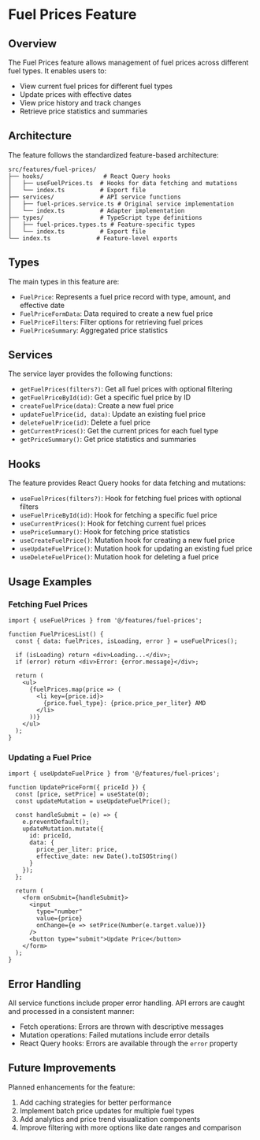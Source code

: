 # Fuel Prices Feature

## Overview

The Fuel Prices feature allows management of fuel prices across different fuel types. It enables users to:

- View current fuel prices for different fuel types
- Update prices with effective dates
- View price history and track changes
- Retrieve price statistics and summaries

## Architecture

The feature follows the standardized feature-based architecture:

```
src/features/fuel-prices/
├── hooks/                 # React Query hooks
│   ├── useFuelPrices.ts  # Hooks for data fetching and mutations
│   └── index.ts          # Export file
├── services/             # API service functions
│   ├── fuel-prices.service.ts # Original service implementation 
│   └── index.ts          # Adapter implementation
├── types/                # TypeScript type definitions
│   ├── fuel-prices.types.ts # Feature-specific types
│   └── index.ts          # Export file
└── index.ts             # Feature-level exports
```

## Types

The main types in this feature are:

- `FuelPrice`: Represents a fuel price record with type, amount, and effective date
- `FuelPriceFormData`: Data required to create a new fuel price
- `FuelPriceFilters`: Filter options for retrieving fuel prices
- `FuelPriceSummary`: Aggregated price statistics

## Services

The service layer provides the following functions:

- `getFuelPrices(filters?)`: Get all fuel prices with optional filtering
- `getFuelPriceById(id)`: Get a specific fuel price by ID
- `createFuelPrice(data)`: Create a new fuel price
- `updateFuelPrice(id, data)`: Update an existing fuel price
- `deleteFuelPrice(id)`: Delete a fuel price
- `getCurrentPrices()`: Get the current prices for each fuel type
- `getPriceSummary()`: Get price statistics and summaries

## Hooks

The feature provides React Query hooks for data fetching and mutations:

- `useFuelPrices(filters?)`: Hook for fetching fuel prices with optional filters
- `useFuelPriceById(id)`: Hook for fetching a specific fuel price
- `useCurrentPrices()`: Hook for fetching current fuel prices
- `usePriceSummary()`: Hook for fetching price statistics
- `useCreateFuelPrice()`: Mutation hook for creating a new fuel price
- `useUpdateFuelPrice()`: Mutation hook for updating an existing fuel price
- `useDeleteFuelPrice()`: Mutation hook for deleting a fuel price

## Usage Examples

### Fetching Fuel Prices

```tsx
import { useFuelPrices } from '@/features/fuel-prices';

function FuelPricesList() {
  const { data: fuelPrices, isLoading, error } = useFuelPrices();
  
  if (isLoading) return <div>Loading...</div>;
  if (error) return <div>Error: {error.message}</div>;
  
  return (
    <ul>
      {fuelPrices.map(price => (
        <li key={price.id}>
          {price.fuel_type}: {price.price_per_liter} AMD
        </li>
      ))}
    </ul>
  );
}
```

### Updating a Fuel Price

```tsx
import { useUpdateFuelPrice } from '@/features/fuel-prices';

function UpdatePriceForm({ priceId }) {
  const [price, setPrice] = useState(0);
  const updateMutation = useUpdateFuelPrice();
  
  const handleSubmit = (e) => {
    e.preventDefault();
    updateMutation.mutate({
      id: priceId,
      data: {
        price_per_liter: price,
        effective_date: new Date().toISOString()
      }
    });
  };
  
  return (
    <form onSubmit={handleSubmit}>
      <input 
        type="number" 
        value={price} 
        onChange={e => setPrice(Number(e.target.value))} 
      />
      <button type="submit">Update Price</button>
    </form>
  );
}
```

## Error Handling

All service functions include proper error handling. API errors are caught and processed in a consistent manner:

- Fetch operations: Errors are thrown with descriptive messages
- Mutation operations: Failed mutations include error details
- React Query hooks: Errors are available through the `error` property

## Future Improvements

Planned enhancements for the feature:

1. Add caching strategies for better performance
2. Implement batch price updates for multiple fuel types
3. Add analytics and price trend visualization components
4. Improve filtering with more options like date ranges and comparison 